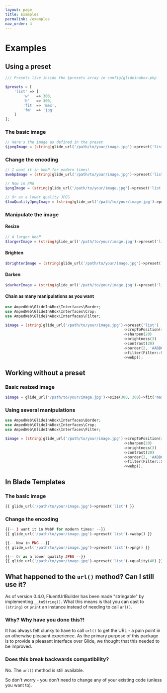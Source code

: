```yaml
---
layout: page
title: Examples
permalink: /examples
nav_order: 4
---
```


# Examples

## Using a preset

```php
/// Presets live inside the $presets array in config/glideinabox.php

$presets = [
    'list' => [
        'w'   => 300,
        'h'   => 300,
        'fit' => 'max',
        'fm'  => 'jpg'
    ]
];
```

### The basic image

```php
// Here's the image as defined in the preset
$jpegImage = (string)glide_url('/path/to/your/image.jpg')->preset('list');
```

### Change the encoding

```php
// I want it in WebP for modern times!
$webpImage = (string)glide_url('/path/to/your/image.jpg')->preset('list')->webp();

// Now in PNG
$pngImage = (string)glide_url('/path/to/your/image.jpg')->preset('list')->png();

// Or as a lower quality JPEG
$lowQualityJpegImage = (string)glide_url('/path/to/your/image.jpg')->preset('list')->quality(40);
```

### Manipulate the image

#### Resize

```php
// A larger WebP
$largerImage = (string)glide_url('/path/to/your/image.jpg')->preset('list')->size(640, 480)->webp();
```

#### Brighten
```php
$brighterImage = (string)glide_url('/path/to/your/image.jpg')->preset('list')->bri(75);
```

#### Darken
```php
$darkerImage = (string)glide_url('/path/to/your/image.jpg')->preset('list')->bri(-75);
```

#### Chain as many manipulations as you want

```php
use AmpedWeb\GlideInABox\Interfaces\Border;
use AmpedWeb\GlideInABox\Interfaces\Crop;
use AmpedWeb\GlideInABox\Interfaces\Filter;

$image = (string)glide_url('/path/to/your/image.jpg')->preset('list')
                                                     ->cropToPosition(400, 400, Crop::BOTTOM_LEFT)
                                                     ->sharpen(20)
                                                     ->brightness(3)
                                                     ->contrast(20)
                                                     ->border(2, 'AABBCCDD', Border::OVERLAY)
                                                     ->filter(Filter::SEPIA)
                                                     ->webp();
```

## Working without a preset

### Basic resized image

```php
$image = glide_url('/path/to/your/image.jpg')->size(300, 300)->fit('max')->jpeg();
```

### Using several manipulations
```php
use AmpedWeb\GlideInABox\Interfaces\Border;
use AmpedWeb\GlideInABox\Interfaces\Crop;
use AmpedWeb\GlideInABox\Interfaces\Filter;

$image = (string)glide_url('/path/to/your/image.jpg')->cropToPosition(400, 400, Crop::BOTTOM_LEFT)
                                                     ->sharpen(20)
                                                     ->brightness(3)
                                                     ->contrast(20)
                                                     ->border(2, 'AABBCCDD', Border::OVERLAY)
                                                     ->filter(Filter::SEPIA)
                                                     ->webp();
```
          
## In Blade Templates

### The basic image

```php
{{ glide_url('/path/to/your/image.jpg')->preset('list') }}
```

### Change the encoding

```php
{{-- I want it in WebP for modern times! --}}
{{ glide_url('/path/to/your/image.jpg')->preset('list')->webp() }}

{{-- Now in PNG --}}
{{ glide_url('/path/to/your/image.jpg')->preset('list')->png() }}

{{-- Or as a lower quality JPEG --}}
{{ glide_url('/path/to/your/image.jpg')->preset('list')->quality(40) }}
```


## What happened to the `url()` method?  Can I still use it?

As of version 0.4.0, FluentUrlBuilder has been made "stringable" by implementing `__toString()`.
What this means is that you can cast to `(string)` or `print` an instance instead of needing to 
call `url()`.

### Why?  Why have you done this?!

It has always felt clunky to have to call `url()` to get the URL - a pain point in an otherwise
pleasant experience.  As the primary purpose of this package is to provide a pleasant interface
over Glide, we thought that this needed to be improved.

### Does this break backwards compatibility?

No.  The `url()` method is still available.

So don't worry - you don't need to change any of your existing code (unless you want to).